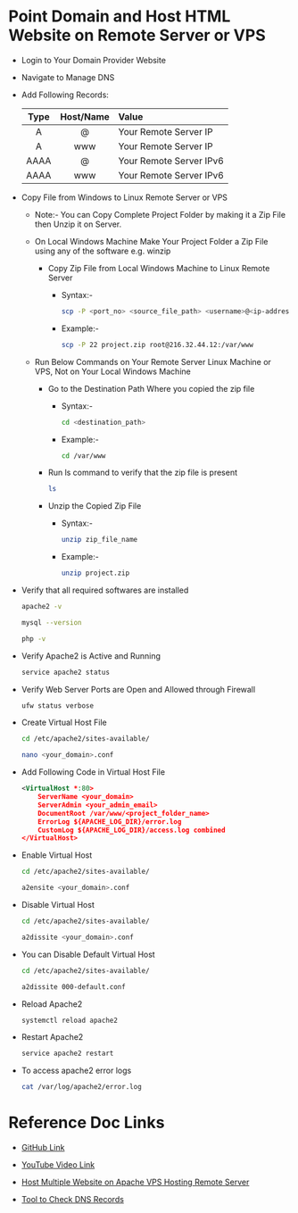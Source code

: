 # Point Domain and Host HTML Website on Remote Server or VPS

- Login to Your Domain Provider Website

- Navigate to Manage DNS

- Add Following Records:

    | Type | Host/Name | Value |
    | :---: | :---: | :--- |
    | A     | @     | Your Remote Server IP |
    | A     | www   | Your Remote Server IP |
    | AAAA  | @     | Your Remote Server IPv6 |
    | AAAA  | www   | Your Remote Server IPv6 |


- Copy File from Windows to Linux Remote Server or VPS
    
    - Note:- You can Copy Complete Project Folder by making it a Zip File then Unzip it on Server.

    - On Local Windows Machine Make Your Project Folder a Zip File using any of the software e.g. winzip

        - Copy Zip File from Local Windows Machine to Linux Remote Server

            - Syntax:- 

                ```sh
                scp -P <port_no> <source_file_path> <username>@<ip-address>:<destination_path>
                ```


            - Example:- 

                ```sh
                scp -P 22 project.zip root@216.32.44.12:/var/www
                ```

    - Run Below Commands on Your Remote Server Linux Machine or VPS, Not on Your Local Windows Machine

        - Go to the Destination Path Where you copied the zip file

            - Syntax:-

                ```sh
                cd <destination_path>
                ```

            - Example:-

                ```sh
                cd /var/www
                ```

        - Run ls command to verify that the zip file is present

            ```sh
            ls
            ```

        - Unzip the Copied Zip File

            - Syntax:-

                ```sh
                unzip zip_file_name
                ```

            - Example:-

                ```sh
                unzip project.zip
                ```

- Verify that all required softwares are installed

    ```sh
    apache2 -v
    ```

    ```sh
    mysql --version
    ```

    ```sh
    php -v
    ```
    
- Verify Apache2 is Active and Running

    ```sh
    service apache2 status
    ```

- Verify Web Server Ports are Open and Allowed through Firewall

    ```sh
    ufw status verbose
    ```

- Create Virtual Host File

    ```sh
    cd /etc/apache2/sites-available/
    ```

    ```sh
    nano <your_domain>.conf
    ```

- Add Following Code in Virtual Host File

    ```xml
    <VirtualHost *:80>
        ServerName <your_domain>
        ServerAdmin <your_admin_email>
        DocumentRoot /var/www/<project_folder_name>
        ErrorLog ${APACHE_LOG_DIR}/error.log
        CustomLog ${APACHE_LOG_DIR}/access.log combined
    </VirtualHost>
    ```

-  Enable Virtual Host

    ```sh
    cd /etc/apache2/sites-available/
    ```

    ```sh
    a2ensite <your_domain>.conf
    ```

-  Disable Virtual Host

    ```sh
    cd /etc/apache2/sites-available/
    ```

    ```sh
    a2dissite <your_domain>.conf
    ```

- You can Disable Default Virtual Host

    ```sh
    cd /etc/apache2/sites-available/
    ```

    ```sh
    a2dissite 000-default.conf
    ```

- Reload Apache2

    ```sh
    systemctl reload apache2
    ```

- Restart Apache2

    ```sh
    service apache2 restart
    ```

- To access apache2 error logs

    ```sh
    cat /var/log/apache2/error.log
    ```

# Reference Doc Links

- [GitHub Link](https://github.com/geekyshow1/GeekyShowsNotes/blob/main/Point_Domain_Host_HTML_Website.md)

- [YouTube Video Link](https://youtu.be/C4IFagNk-uM?si=U8pDrgd0FVwji1RH)

- [Host Multiple Website on Apache VPS Hosting Remote Server](https://youtu.be/qJr8kOcy4rY?si=3nocOpXV5qaH6rsr)

- [Tool to Check DNS Records](https://dnschecker.org/)